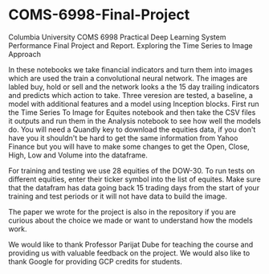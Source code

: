 # COMS-6998-Final-Project
Columbia University COMS 6998 Practical Deep Learning System Performance Final Project and Report.  Exploring the Time Series to Image Approach  


In these notebooks we take financial indicators and turn them into images which are used the train a convolutional neural network.  The images are labled buy, hold or sell and the network looks a the 15 day trailing indicators and predicts which action to take.  Three veresion are tested, a baseline, a model with additional features and a model using Inception blocks.  First run the Time Series To Image for Equites notebook and then take the CSV files it outputs and run them in the Analysis notebook to see how well the models do.  You will need a Quandly key to download the equities data, if you don't have you it shouldn't be hard to get the same information from Yahoo Finance but you will have to make some changes to get the Open, Close, High, Low and Volume into the dataframe.  

For training and testing we use 28 equities of the DOW-30.  To run tests on different equities, enter their ticker symbol into the list of equites.  Make sure that the datafram has data going back 15 trading days from the start of your training and test periods or it will not have data to build the image. 

The paper we wrote for the project is also in the repository if you are curious about the choice we made or want to understand how the models work.

We would like to thank Professor Parijat Dube for teaching the course and providing us with valuable feedback on the project.  We would also like to thank Google for providing GCP credits for students.
